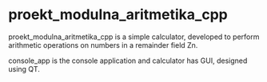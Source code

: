 # proekt_modulna_aritmetika_cpp

proekt_modulna_aritmetika_cpp is a simple calculator, developed to perform arithmetic operations on numbers in a remainder field Zn.

console_app is the console application and calculator has GUI, designed using QT.
